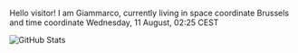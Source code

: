 Hello visitor! I am Giammarco, currently living in space coordinate Brussels and time coordinate Wednesday, 11 August, 02:25 CEST

![GitHub Stats](https://github-readme-stats.vercel.app/api?username=grcasanova)
